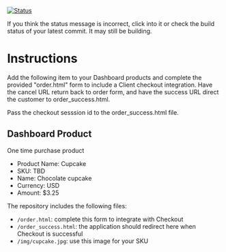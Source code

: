 [![Status](https://img.shields.io/badge/status-SUBMITTABLE%20COMMIT:%20a0ee63205f0456848608bf9a2a4cc5536ae466f4-brightgreen.svg)](https://github.com/andremcb/bakery_scaffold_AApE3fQi8zR0pcdo/commit/a0ee63205f0456848608bf9a2a4cc5536ae466f4)





























































































































































If you think the status message is incorrect, click into it or check the build status of your latest commit. It may still be building.

# Instructions 

Add the following item to your Dashboard products and complete the provided "order.html" form to include a Client checkout integration. Have the cancel URL return back to order form, and have the success URL direct the customer to order_success.html. 

Pass the checkout sesssion id to the order_success.html file.

## Dashboard Product
One time purchase product
* Product Name: Cupcake
* SKU: TBD
* Name: Chocolate cupcake
* Currency: USD
* Amount: $3.25

The repository includes the following files:
* `/order.html`: complete this form to integrate with Checkout
* `/order_success.html`: the application should redirect here when Checkout is successful
* `/img/cupcake.jpg`: use this image for your SKU
